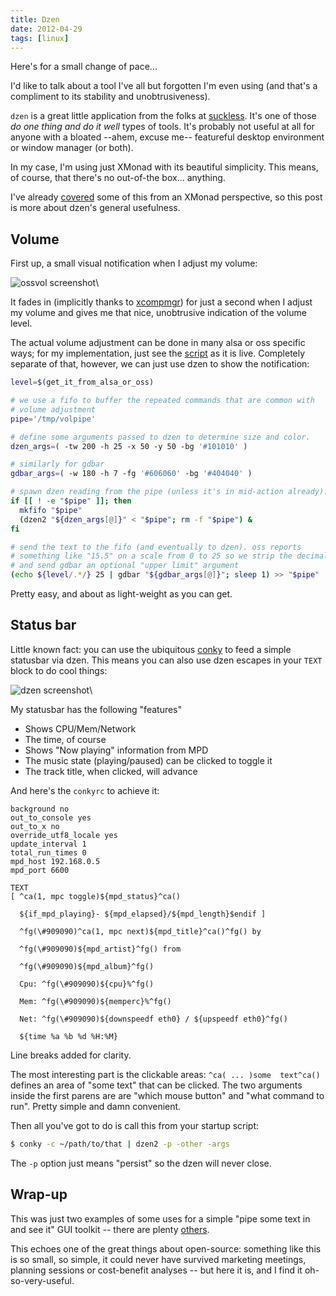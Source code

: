 ```yaml
---
title: Dzen
date: 2012-04-29
tags: [linux]
---
```


Here's for a small change of pace...

I'd like to talk about a tool I've all but forgotten I'm even using (and 
that's a compliment to its stability and unobtrusiveness).

`dzen` is a great little application from the folks at [suckless][]. 
It's one of those *do one thing and do it well* types of tools. It's 
probably not useful at all for anyone with a bloated --ahem, excuse me-- 
featureful desktop environment or window manager (or both).

[suckless]: http://suckless.org/

In my case, I'm using just XMonad with its beautiful simplicity. This 
means, of course, that there's no out-of-the box... anything.

I've already [covered][] some of this from an XMonad perspective, so 
this post is more about dzen's general usefulness.

[covered]: /posts/xmonad_statusbars

## Volume

First up, a small visual notification when I adjust my volume:

![ossvol screenshot](https://images.pbrisbin.com/dzen/ossvol.png)\ 

It fades in (implicitly thanks to [xcompmgr][]) for just a second when I 
adjust my volume and gives me that nice, unobtrusive indication of the 
volume level.

[xcompmgr]: https://wiki.archlinux.org/index.php/Xcompmgr

The actual volume adjustment can be done in many alsa or oss specific 
ways; for my implementation, just see the [script][] as it is live. 
Completely separate of that, however, we can just use dzen to show the 
notification:

[script]: https://github.com/pbrisbin/scripts/blob/master/ossvol

```bash 
level=$(get_it_from_alsa_or_oss)

# we use a fifo to buffer the repeated commands that are common with 
# volume adjustment
pipe='/tmp/volpipe'

# define some arguments passed to dzen to determine size and color.
dzen_args=( -tw 200 -h 25 -x 50 -y 50 -bg '#101010' )

# similarly for gdbar
gdbar_args=( -w 180 -h 7 -fg '#606060' -bg '#404040' )

# spawn dzen reading from the pipe (unless it's in mid-action already).
if [[ ! -e "$pipe" ]]; then
  mkfifo "$pipe"
  (dzen2 "${dzen_args[@]}" < "$pipe"; rm -f "$pipe") &
fi

# send the text to the fifo (and eventually to dzen). oss reports 
# something like "15.5" on a scale from 0 to 25 so we strip the decimals 
# and send gdbar an optional "upper limit" argument
(echo ${level/.*/} 25 | gdbar "${gdbar_args[@]}"; sleep 1) >> "$pipe"
```

Pretty easy, and about as light-weight as you can get.

## Status bar

Little known fact: you can use the ubiquitous [conky][] to feed a simple 
statusbar via dzen. This means you can also use dzen escapes in your 
`TEXT` block to do cool things:

![dzen screenshot](https://images.pbrisbin.com/dzen/dzen.png)\ 

[conky]: http://conky.sourceforge.net/

My statusbar has the following "features"

* Shows CPU/Mem/Network
* The time, of course
* Shows "Now playing" information from MPD
* The music state (playing/paused) can be clicked to toggle it
* The track title, when clicked, will advance

And here's the `conkyrc` to achieve it:

```
background no
out_to_console yes
out_to_x no
override_utf8_locale yes
update_interval 1
total_run_times 0
mpd_host 192.168.0.5
mpd_port 6600

TEXT
[ ^ca(1, mpc toggle)${mpd_status}^ca()

  ${if_mpd_playing}- ${mpd_elapsed}/${mpd_length}$endif ]

  ^fg(\#909090)^ca(1, mpc next)${mpd_title}^ca()^fg() by

  ^fg(\#909090)${mpd_artist}^fg() from

  ^fg(\#909090)${mpd_album}^fg()

  Cpu: ^fg(\#909090)${cpu}%^fg()

  Mem: ^fg(\#909090)${memperc}%^fg()

  Net: ^fg(\#909090)${downspeedf eth0} / ${upspeedf eth0}^fg()

  ${time %a %b %d %H:%M}
```

<div class="well">
Line breaks added for clarity.
</div>

The most interesting part is the clickable areas: `^ca( ... )some 
text^ca()` defines an area of "some text" that can be clicked. The 
two arguments inside the first parens are are "which mouse button" and 
"what command to run". Pretty simple and damn convenient.

Then all you've got to do is call this from your startup script:

```bash 
$ conky -c ~/path/to/that | dzen2 -p -other -args
```

The `-p` option just means "persist" so the dzen will never close.

## Wrap-up

This was just two examples of some uses for a simple "pipe some text in 
and see it" GUI toolkit -- there are plenty [others][android-receiver].

[android-receiver]: /posts/android_receiver "Android Receiver"

This echoes one of the great things about open-source: something like 
this is so small, so simple, it could never have survived marketing 
meetings, planning sessions or cost-benefit analyses -- but here it is, 
and I find it oh-so-very-useful.
